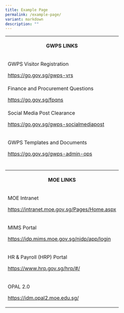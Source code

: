 ```yaml
---
title: Example Page
permalink: /example-page/
variant: markdown
description: ""
---
```

<table>
<tbody>
<tr>
<th rowspan="1" colspan="1">
<p>GWPS LINKS</p>
</th>
</tr>
<tr>
<td rowspan="1" colspan="1">
<p>GWPS Visitor Registration</p>
<a href="https://go.gov.sg/gwps-vrs" rel="noopener noreferrer nofollow" target="_blank">https://go.gov.sg/gwps-vrs</a>
</td>
</tr>
<tr>
<td rowspan="1" colspan="1">
<p>Finance and Procurement Questions</p>
<a href="https://go.gov.sg/fpqns" rel="noopener noreferrer nofollow" target="_blank">https://go.gov.sg/fpqns</a>
</td>
</tr>
<tr>
<td rowspan="1" colspan="1">
<p>Social Media Post Clearance</p>
<p><a href="https://go.gov.sg/gwps-socialmediapost" rel="noopener noreferrer nofollow" target="_blank">https://go.gov.sg/gwps-socialmediapost</a>
</p>
</td>
</tr>
<tr>
<td rowspan="1" colspan="1">
<p>GWPS Templates and Documents</p>
<p><a href="https://go.gov.sg/gwps-admin-ops" rel="noopener noreferrer nofollow" target="_blank">https://go.gov.sg/gwps-admin-ops</a>
</p>
</td>
</tr>
<tr>
<td rowspan="1" colspan="1">
<p></p>
</td>
</tr>
<tr>
<th rowspan="1" colspan="1">
<p>MOE LINKS</p>
</th>
</tr>
<tr>
<td rowspan="1" colspan="1">
<p>MOE Intranet</p>
<p><a href="https://intranet.moe.gov.sg/" rel="noopener noreferrer nofollow" target="_blank">https://intranet.moe.gov.sg/Pages/Home.aspx</a>
</p>
</td>
</tr>
<tr>
<td rowspan="1" colspan="1">
<p>MIMS Portal</p>
<p><a href="https://idp.mims.moe.gov.sg/nidp/app/login" rel="noopener noreferrer nofollow" target="_blank">https://idp.mims.moe.gov.sg/nidp/app/login</a>
</p>
</td>
</tr>
<tr>
<td rowspan="1" colspan="1">
<p>HR &amp; Payroll (HRP) Portal</p>
<p><a href="https://www.hrp.gov.sg/hrp/#/" rel="noopener noreferrer nofollow" target="_blank">https://www.hrp.gov.sg/hrp/#/</a>
</p>
</td>
</tr>
<tr>
<td rowspan="1" colspan="1">
<p>OPAL 2.0</p>
<p><a href="https://idm.opal2.moe.edu.sg/" rel="noopener noreferrer nofollow" target="_blank">https://idm.opal2.moe.edu.sg/</a>
</p>
</td>
</tr>
</tbody>
</table>
<p></p>